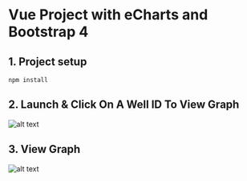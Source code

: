 # Vue Project with eCharts and Bootstrap 4

## 1. Project setup
```
npm install
```
## 2. Launch & Click On A Well ID To View Graph

![alt text](https://i.imgur.com/gQ8qOaQ.png)

## 3. View Graph

![alt text](https://i.imgur.com/eCUae1l.png)

